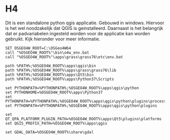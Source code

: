 # H4
Dit is een standalone python qgis applicatie.
Gebouwd in windows.
Hiervoor is het wel noodzakelijk dat QGIS is geinstalleerd.
Daarnaast is het belangrijk dat er padvariabelen ingesteld worden voor de applicatie
kan worden gebruikt. Kijk hieronder voor meer informatie.

```
SET OSGEO4W_ROOT=C:\OSGeo4W64
call "%OSGEO4W_ROOT%"\bin\o4w_env.bat
call "%OSGEO4W_ROOT%"\apps\grass\grass76\etc\env.bat

path %PATH%;%OSGEO4W_ROOT%\apps\qgis\bin
path %PATH%;%OSGEO4W_ROOT%\apps\grass\grass76\lib
path %PATH%;%OSGEO4W_ROOT%\apps\Qt5\bin
path %PATH%;%OSGEO4W_ROOT%\apps\Python37\Scripts

set PYTHONPATH=%PYTHONPATH%;%OSGEO4W_ROOT%\apps\qgis\python
set PYTHONHOME=%OSGEO4W_ROOT%\apps\Python37
set PYTHONPATH=%PYTHONPATH%;%OSGEO4W_ROOT%\apps\qgis\python\plugins\processing
set PYTHONPATH=%PYTHONPATH%;%OSGEO4W_ROOT%\apps\qgis\python\plugins

set QT_QPA_PLATFORM_PLUGIN_PATH=%OSGEO4W_ROOT%\apps\Qt5\plugins\platforms
set QGIS_PREFIX_PATH=%OSGEO4W_ROOT%\apps\qgis

set GDAL_DATA=%OSGEO4W_ROOT%\share\gdal
```